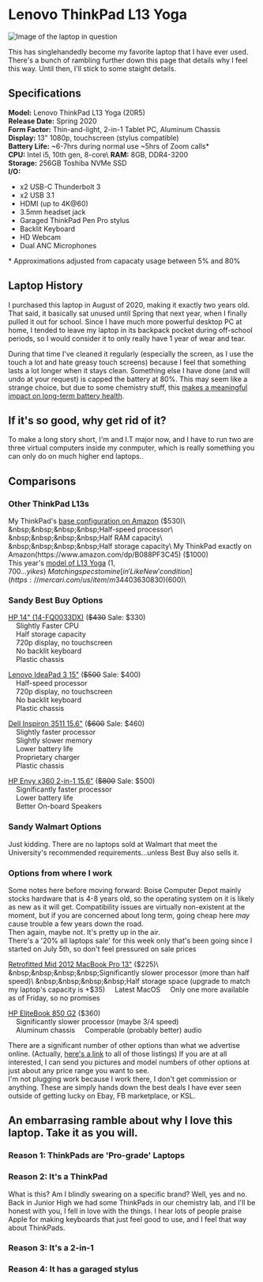 # Lenovo ThinkPad L13 Yoga
![Image of the laptop in question](https://p1-ofp.static.pub/medias/bWFzdGVyfHJvb3R8MTM4ODQ2fGltYWdlL2pwZWd8aDdiL2hjYi8xMDYwOTI2MTYwODk5MC5qcGd8NTQ3NDAyZGUzZDMyNDk0MWU4ZTA4YjdkYzdmZjExY2MzYzAyOGNmOGUxODM5NGEyNzkyYzE0ZWIxOGRhMmJmZQ/lenovo-thinkpad-l13-yoga-gallery-01.jpg)

This has singlehandedly become my favorite laptop that I have ever used. There's a bunch of rambling further down this page that details why I feel this way. Until then, I'll stick to some staight details.

## Specifications

**Model:** Lenovo ThinkPad L13 Yoga (20R5)\
**Release Date:** Spring 2020\
**Form Factor:** Thin-and-light, 2-in-1 Tablet PC, Aluminum Chassis\
**Display:** 13" 1080p, touchscreen (stylus compatible)\
**Battery Life:** ~6-7hrs during normal use ~5hrs of Zoom calls*\
**CPU:** Intel i5, 10th gen, 8-core\ 
**RAM:** 8GB, DDR4-3200\
**Storage:** 256GB Toshiba NVMe SSD\
**I/O:**
* x2 USB-C Thunderbolt 3
* x2 USB 3.1
* HDMI (up to 4K@60)
* 3.5mm headset jack
* Garaged ThinkPad Pen Pro stylus
* Backlit Keyboard
* HD Webcam
* Dual ANC Microphones

\* Approximations adjusted from capacaty usage between 5% and 80%

## Laptop History

I purchased this laptop in August of 2020, making it exactly two years old. That said, it basically sat unused until Spring that next year, when I finally pulled it out for school.
Since I have much more powerful desktop PC at home, I tended to leave my laptop in its backpack pocket during off-school periods, so I would consider it to only really have 1 year of wear and tear.

During that time I've cleaned it regularly (especially the screen, as I use the touch a lot and hate greasy touch screens) because I feel that something lasts a lot longer when it stays clean.
Something else I have done (and will undo at your request) is capped the battery at 80%. This may seem like a strange choice, but due to some chemistry stuff, this [makes a meaningful impact on long-term battery health](https://www.ifixit.com/News/31716/how-to-care-for-your-laptops-battery-so-it-lasts-longer).

## If it's so good, why get rid of it?

To make a long story short, I'm and I.T major now, and I have to run two are three virtual computers inside my conmputer, which is really something you can only do on much higher end laptops..

## Comparisons

### Other ThinkPad L13s
My ThinkPad's [base configuration on Amazon](https://www.amazon.com/dp/B082FJKWRT) ($530)\
&nbsp;&nbsp;&nbsp;&nbsp;Half-speed processor\
&nbsp;&nbsp;&nbsp;&nbsp;Half RAM capacity\
&nbsp;&nbsp;&nbsp;&nbsp;Half storage capacity\
My ThinkPad exactly on Amazon(https://www.amazon.com/dp/B088PF3C45) ($1000)\
This year's [model of L13 Yoga](https://www.lenovo.com/us/en/p/laptops/thinkpad/thinkpadl/thinkpad-l13-gen-3-(13-inch-intel)/21b3006fus) ($1,700...yikes)\
Matching specs to mine [in 'Like New' condition](https://mercari.com/us/item/m34403630830) ($600)\

### Sandy Best Buy Options
[HP 14" (14-FQ0033DX)](https://bestbuy.com/site/6502175.p) (~~$430~~ Sale: $330)\
&nbsp;&nbsp;&nbsp;&nbsp;Slightly Faster CPU\
&nbsp;&nbsp;&nbsp;&nbsp;Half storage capacity\
&nbsp;&nbsp;&nbsp;&nbsp;720p display, no touchscreen\
&nbsp;&nbsp;&nbsp;&nbsp;No backlit keyboard\
&nbsp;&nbsp;&nbsp;&nbsp;Plastic chassis

[Lenovo IdeaPad 3 15"](https://bestbuy.com/site/6497829.p) (~~$500~~ Sale: $400)\
&nbsp;&nbsp;&nbsp;&nbsp;Half-speed processor\
&nbsp;&nbsp;&nbsp;&nbsp;720p display, no touchscreen\
&nbsp;&nbsp;&nbsp;&nbsp;No backlit keyboard\
&nbsp;&nbsp;&nbsp;&nbsp;Plastic chassis

[Dell Inspiron 3511 15.6"](https://bestbuy.com/site/6500646.p) (~~$600~~ Sale: $460)\
&nbsp;&nbsp;&nbsp;&nbsp;Slightly faster processor\
&nbsp;&nbsp;&nbsp;&nbsp;Slightly slower memory\
&nbsp;&nbsp;&nbsp;&nbsp;Lower battery life\
&nbsp;&nbsp;&nbsp;&nbsp;Proprietary charger\
&nbsp;&nbsp;&nbsp;&nbsp;Plastic chassis

[HP Envy x360 2-in-1 15.6"](https://bestbuy.com/site/6502184.p) (~~$800~~ Sale: $500)\
&nbsp;&nbsp;&nbsp;&nbsp;Significantly faster processor\
&nbsp;&nbsp;&nbsp;&nbsp;Lower battery life\
&nbsp;&nbsp;&nbsp;&nbsp;Better On-board Speakers

### Sandy Walmart Options

Just kidding. There are no laptops sold at Walmart that meet the University's recommended requirements...unless Best Buy also sells it.

### Options from where I work

Some notes here before moving forward:
Boise Computer Depot mainly stocks hardware that is 4-8 years old, so the operating system on it is likely as new as it will get.
Compatibility issues are virtually non-existent at the moment, but if you are concerned about long term, going cheap here *may* cause trouble a few years down the road.\
Then again, maybe not. It's pretty up in the air.\
There's a '20% all laptops sale' for this week only that's been going since I started on July 5th, so don't feel pressured on sale prices

[Retrofitted Mid 2012 MacBook Pro 13"](boise.craigslist.org/syd/d/boise-fast-i5-macbook-pro-13-ssd-drive/7509115062.html) ($225)\
&nbsp;&nbsp;&nbsp;&nbsp;Significantly slower processor (more than half speed)\
&nbsp;&nbsp;&nbsp;&nbsp;Half storage space (upgrade to match my laptop's capacity is +$35)
&nbsp;&nbsp;&nbsp;&nbsp;Latest MacOS
&nbsp;&nbsp;&nbsp;&nbsp;Only one more available as of Friday, so no promises

[HP EliteBook 850 G2](https://boise.craigslist.org/syd/d/boise-hp-elitebook-15-laptop-includes/7506302728.html) ($360)\
&nbsp;&nbsp;&nbsp;&nbsp;Significantly slower processor (maybe 3/4 speed)\
&nbsp;&nbsp;&nbsp;&nbsp;Aluminum chassis
&nbsp;&nbsp;&nbsp;&nbsp;Comperable (probably better) audio

There are a significant number of other options than what we advertise online. (Actually, [here's a link](http://boise.craigslist.org/search/sss?userpostingid=7513647547) to all of those listings)
If you are at all interested, I can send you pictures and model numbers of other options at just about any price range you want to see.\
I'm not plugging work because I work there, I don't get commission or anything. These are simply hands down the best deals I have ever seen outside of getting lucky on Ebay, FB marketplace, or KSL.

## An embarrasing ramble about why I love this laptop. Take it as you will.

### Reason 1: ThinkPads are 'Pro-grade' Laptops

### Reason 2: It's a ThinkPad

What is this? Am I blindly swearing on a specific brand? Well, yes and no. Back in Junior High we had some ThinkPads in our chemistry lab, and I'll be honest with you, I fell in love with the things. I hear lots of people praise Apple for making keyboards that just feel good to use, and I feel that way about ThinkPads.

### Reason 3: It's a 2-in-1

### Reason 4: It has a garaged stylus
